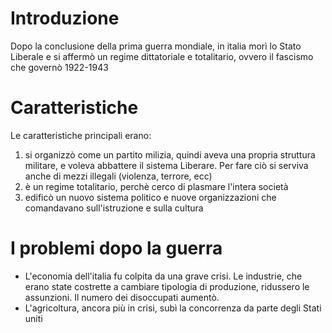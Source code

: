 # Introduzione
Dopo la conclusione della prima guerra mondiale, in italia morì lo Stato Liberale e si affermò un regime dittatoriale e totalitario, ovvero il fascismo che governò 1922-1943
# Caratteristiche
Le caratteristiche principali erano:
1) si organizzò come un partito milizia, quindi aveva una propria struttura militare, e voleva abbattere il sistema Liberare. Per fare ciò si serviva anche di mezzi illegali (violenza, terrore, ecc)
2) è un regime totalitario, perchè cerco di plasmare l'intera società
3) edificò un nuovo sistema politico e nuove organizzazioni che comandavano sull'istruzione e sulla cultura
# I problemi dopo la guerra
- L'economia dell'italia fu colpita da una grave crisi. Le industrie, che erano state costrette a cambiare tipologia di produzione, ridussero le assunzioni. Il numero dei disoccupati aumentò. 
- L'agricoltura, ancora più in crisi, subì la concorrenza da parte degli Stati uniti